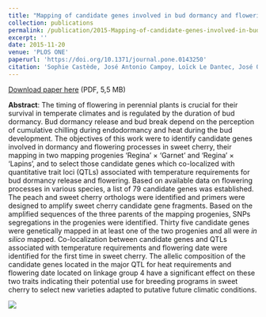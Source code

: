 ```yaml
---
title: "Mapping of candidate genes involved in bud dormancy and flowering time in sweet cherry (<i>Prunus avium</i>)"
collection: publications
permalink: /publication/2015-Mapping-of-candidate-genes-involved-in-bud-dormancy-and-flowering-time-in-sweet-cherry
excerpt: ''
date: 2015-11-20
venue: 'PLOS ONE'
paperurl: 'https://doi.org/10.1371/journal.pone.0143250'
citation: 'Sophie Castède, José Antonio Campoy, Loïck Le Dantec, José Quero-García, Teresa Barreneche, Bénédicte Wenden, Elisabeth Dirlewanger (2015), "Mapping of candidate genes involved in bud dormancy and flowering time in sweet cherry (<i>Prunus avium</i>)", <i>PLOS ONE</i>, Volume 10, Issue 11, Page e0143250'
---
```

[Download paper here](http://journals.plos.org/plosone/article/file?id=10.1371/journal.pone.0143250&type=printable) (PDF, 5,5 MB)

<a href="https://figshare.com/articles/Mapping_of_Candidate_Genes_Involved_in_Bud_Dormancy_and_Flowering_Time_in_Sweet_Cherry_Prunus_avium_/1609289"><i class="ai ai-figshare ai-3x"></i></a>

**Abstract**: The timing of flowering in perennial plants is crucial for their survival in temperate climates and is regulated by the duration of bud dormancy. Bud dormancy release and bud break depend on the perception of cumulative chilling during endodormancy and heat during the bud development. The objectives of this work were to identify candidate genes involved in dormancy and flowering processes in sweet cherry, their mapping in two mapping progenies ‘Regina’ × ‘Garnet’ and ‘Regina’ × ‘Lapins’, and to select those candidate genes which co-localized with quantitative trait loci (QTLs) associated with temperature requirements for bud dormancy release and flowering. Based on available data on flowering processes in various species, a list of 79 candidate genes was established. The peach and sweet cherry orthologs were identified and primers were designed to amplify sweet cherry candidate gene fragments. Based on the amplified sequences of the three parents of the mapping progenies, SNPs segregations in the progenies were identified. Thirty five candidate genes were genetically mapped in at least one of the two progenies and all were <i>in silico</i> mapped. Co-localization between candidate genes and QTLs associated with temperature requirements and flowering date were identified for the first time in sweet cherry. The allelic composition of the candidate genes located in the major QTL for heat requirements and flowering date located on linkage group 4 have a significant effect on these two traits indicating their potential use for breeding programs in sweet cherry to select new varieties adapted to putative future climatic conditions.

<a href="https://figshare.com/articles/Mapping_of_Candidate_Genes_Involved_in_Bud_Dormancy_and_Flowering_Time_in_Sweet_Cherry_Prunus_avium_/1609289"><i class="ai ai-figshare ai-3x"></i></a>

<img src='http://journals.plos.org/plosone/article/figure/image?size=large&download=&id=10.1371/journal.pone.0143250.g002' />
